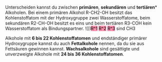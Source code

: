Unterscheiden kannst du zwischen **primären**, **sekundären** und **tertiären*** Alkoholen. Bei einem primären Alkohol R-CH2-OH besitzt das Kohlenstoffatom mit der Hydroxygruppe zwei Wasserstoffatome, beim sekundären R2-CH-OH besitzt es eins und beim tertiären R3-COH kein Wasserstoffatom als Bindungspartner.
![[I<mark style="background: #FF5582A6;">R^1</mark> <mark style="background: #FF5582A6;">R^2</mark> <mark style="background: #FF5582A6;">R^3</mark> sind CH3

Alkohole mit **6 bis 22 Kohlenstoffatomen** und endständiger primärer Hydroxygruppe kannst du auch **Fettalkohole** nennen, da du sie aus Fettsäuren gewinnen kannst. **Wachsalkohole** sind gesättigte und unverzweigte Alkohole mit **24 bis 36 Kohlenstoffatomen**.